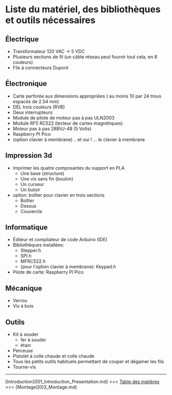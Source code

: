 # Liste du matériel, des bibliothèques et outils nécessaires

## Électrique
* Transformateur 120 VAC -> 5 VDC
* Plusieurs sections de fil (un câble réseau peut fournir tout cela, en 8 couleurs)
* Fils à connecteurs Dupont

## Électronique
* Carte perforée aux dimensions appropriées ( au moins 10 par 24 trous espacés de 2.54 mm)
* DEL trois couleurs (RVB)
* Deux interrupteurs
* Module de pilote de moteur pas à pas ULN2003
* Module RF5 RC522  (lecteur de cartes magnétiques)
* Moteur pas à pas 28BVJ-48 (5 Volts)
* Raspberry PI Pico
* (option clavier à membrane) .. et oui ! ... le clavier à membrane 

## Impression 3d
* Imprimer les quatre composantes du support en PLA
    * Une base (structure)
    * Une vis sans fin (boulon)
    * Un curseur
    * Un butoir
* option: boîtier pour clavier en trois sections
    * Boîtier
    * Dessus
    * Couvercle

## Informatique
* Éditeur et compilateur de code Arduino (IDE)
* Bibliothèques installées: 
    * Stepper.h
    * SPI.h
    * MFRC522.h
    * (pour l'option clavier à membrane): Keypad.h
* Pilote de carte: Raspberry PI Pico

## Mécanique
* Verrou
* Vis à bois

## Outils
* Kit à souder
    * fer à souder
    * étain
* Perceuse
* Pistolet à colle chaude et colle chaude
* Tous les petits outils habituels permettant de couper et dégainer les fils
* Tourne-vis

---

[Introduction]((01_Introduction_Presentation.md)  <<<  [Table des matières](README.md)   >>>    [Montage]](03_Montage.md)
